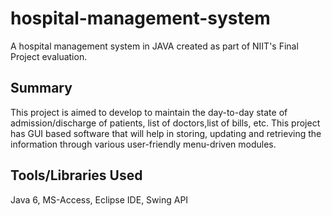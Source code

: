 # hospital-management-system
A hospital management system in JAVA created as part of NIIT's Final Project evaluation.


## Summary
This project is aimed to develop to maintain the day-to-day state of admission/discharge of patients, list of doctors,list of bills, etc. This project has GUI based software that will help in storing, updating and retrieving the information through various user-friendly menu-driven modules.


## Tools/Libraries Used
Java 6, MS-Access, Eclipse IDE, Swing API
